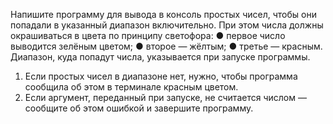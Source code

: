 Напишите программу для вывода в консоль простых чисел, чтобы они попадали в указанный
диапазон включительно. При этом числа должны окрашиваться в цвета по принципу светофора:
● первое число выводится зелёным цветом;
● второе — жёлтым;
● третье — красным.
Диапазон, куда попадут числа, указывается при запуске программы.
1. Если простых чисел в диапазоне нет, нужно, чтобы программа сообщила об этом в терминале
   красным цветом.
2. Если аргумент, переданный при запуске, не считается числом — сообщите об этом ошибкой и
   завершите программу.